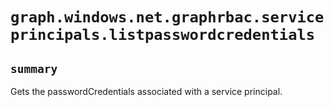 # `graph.windows.net.graphrbac.serviceprincipals.listpasswordcredentials`

## `summary`
Gets the passwordCredentials associated with a service principal.


